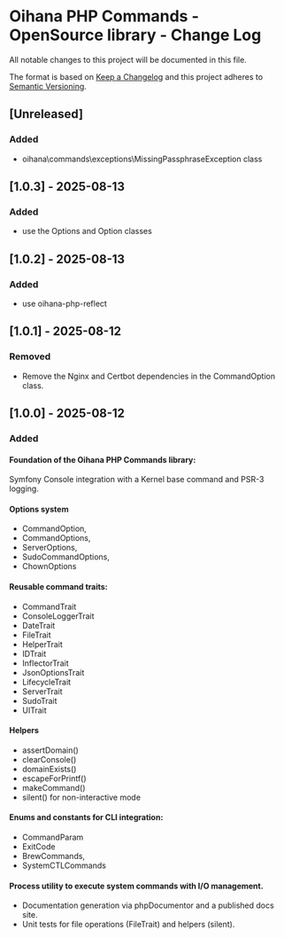 # Oihana PHP Commands - OpenSource library - Change Log

All notable changes to this project will be documented in this file.

The format is based on [Keep a Changelog](http://keepachangelog.com/) and this project adheres to [Semantic Versioning](http://semver.org/).

## [Unreleased]

### Added
- oihana\commands\exceptions\MissingPassphraseException class

## [1.0.3] - 2025-08-13

### Added
- use the Options and Option classes

## [1.0.2] - 2025-08-13

### Added
- use oihana-php-reflect

## [1.0.1] - 2025-08-12

### Removed
- Remove the Nginx and Certbot dependencies in the CommandOption class. 

## [1.0.0] - 2025-08-12

### Added

#### Foundation of the Oihana PHP Commands library:
Symfony Console integration with a Kernel base command and PSR-3 logging. 
  
#### Options system

  - CommandOption, 
  - CommandOptions, 
  - ServerOptions, 
  - SudoCommandOptions, 
  - ChownOptions

#### Reusable command traits: 

- CommandTrait
- ConsoleLoggerTrait 
- DateTrait 
- FileTrait
- HelperTrait
- IDTrait
- InflectorTrait 
- JsonOptionsTrait
- LifecycleTrait 
- ServerTrait
- SudoTrait
- UITrait

#### Helpers

  - assertDomain() 
  - clearConsole() 
  - domainExists() 
  - escapeForPrintf() 
  - makeCommand() 
  - silent() for non-interactive mode
 
#### Enums and constants for CLI integration:

- CommandParam 
- ExitCode
- BrewCommands, 
- SystemCTLCommands

#### Process utility to execute system commands with I/O management.
- Documentation generation via phpDocumentor and a published docs site.
- Unit tests for file operations (FileTrait) and helpers (silent).

